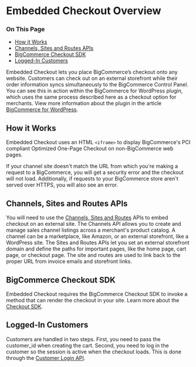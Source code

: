 # Embedded Checkout Overview 

<div class="otp" id="no-index">

### On This Page
- [How it Works](#how-it-works)
- [Channels, Sites and Routes APIs](#channels-sites-and-routes-apis)
- [BigCommerce Checkout SDK](#bigcommerce-checkout-sdk)
- [Logged-In Customers](#logged-in-customers)

</div>

Embedded Checkout lets you place BigCommerce’s checkout onto any website. Customers can check out on an external storefront while their order information syncs simultaneously to the BigCommerce Control Panel. You can see this in action within the BigCommerce for WordPress plugin, which uses the same process described here as a checkout option for merchants. View more information about the plugin in the article [BigCommerce for WordPress](https://developer.bigcommerce.com/bigcommerce-for-wordpress/getting-started/introduction).

<a id="how-it-works"></a>

## How it Works

Embedded Checkout uses an HTML `<iframe>` to display BigCommerce's PCI compliant Optimized One-Page Checkout on non-BigCommerce web pages.

If your channel site doesn't match the URL from which you're making a request to a BigCommerce, you will get a security error and the checkout will not load. Additionally, if requests to your BigCommerce store aren't served over HTTPS, you will also see an error.

<a id="channels-sites-and-routes-apis"></a>

## Channels, Sites and Routes APIs

You will need to use the [Channels, Sites and Routes](https://developer.bigcommerce.com/api-reference/cart-checkout/channels-listings-api) APIs to embed checkout on an external site. The Channels API allows you to create and manage sales channel listings across a merchant's product catalog. A channel can be a marketplace, like Amazon, or an external storefront, like a WordPress site. The Sites and Routes APIs let you set an external storefront domain and define the paths for important pages, like the home page, cart page, or checkout page. The site and routes are used to link back to the proper URL from invoice emails and storefront links.

<a id="bigcommerce-checkout-sdk"></a>

## BigCommerce Checkout SDK

Embedded Checkout requires the BigCommerce Checkout SDK to invoke a method that can render the checkout in your site. Learn more about the [Checkout SDK](https://developer.bigcommerce.com/api-docs/cart-and-checkout/checkout-sdk).

<a id="embedded-logged-in-customers"></a>

## Logged-In Customers

Customers are handled in two steps. First, you need to pass the customer_id when creating the cart. Second, you need to log in the customer so the session is active when the checkout loads. This is done through the [Customer Login API](https://developer.bigcommerce.com/api-docs/customers/customer-login-api).
